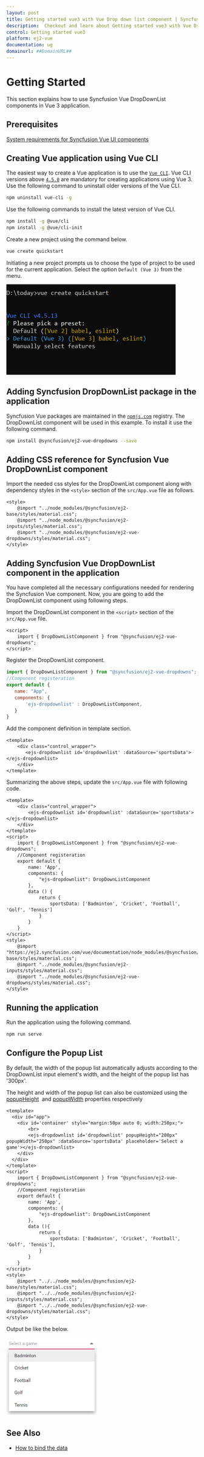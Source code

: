 ```yaml
---
layout: post
title: Getting started vue3 with Vue Drop down list component | Syncfusion
description:  Checkout and learn about Getting started vue3 with Vue Drop down list component of Syncfusion Essential JS 2 and more details.
control: Getting started vue3 
platform: ej2-vue
documentation: ug
domainurl: ##DomainURL##
---
```


# Getting Started

This section explains how to use Syncfusion Vue DropDownList components in Vue 3 application.

## Prerequisites

[System requirements for Syncfusion Vue UI components](https://ej2.syncfusion.com/vue/documentation/system-requirements/)

## Creating Vue application using Vue CLI

The easiest way to create a Vue application is to use the [`Vue CLI`](https://github.com/vuejs/vue-cli). Vue CLI versions above [`4.5.0`](https://v3.vuejs.org/guide/migration/introduction.html#vue-cli) are mandatory for creating applications using Vue 3. Use the following command to uninstall older versions of the Vue CLI.

```bash
npm uninstall vue-cli -g
```

Use the following commands to install the latest version of Vue CLI.

```bash
npm install -g @vue/cli
npm install -g @vue/cli-init
```

Create a new project using the command below.

```bash
vue create quickstart
```

Initiating a new project prompts us to choose the type of project to be used for the current application. Select the option `Default (Vue 3)` from the menu.

![Reference](./images/vue3-terminal.png)

## Adding Syncfusion DropDownList package in the application

Syncfusion Vue packages are maintained in the [`npmjs.com`](https://www.npmjs.com/~syncfusionorg) registry. The DropDownList component will be used in this example. To install it use the following command.

```bash
npm install @syncfusion/ej2-vue-dropdowns --save
```

## Adding CSS reference for Syncfusion Vue DropDownList component

Import the needed css styles for the DropDownList component along with dependency styles in the `<style>` section of the `src/App.vue` file as follows.

```
<style>
    @import "../node_modules/@syncfusion/ej2-base/styles/material.css";
    @import "../node_modules/@syncfusion/ej2-inputs/styles/material.css";
    @import "../node_modules/@syncfusion/ej2-vue-dropdowns/styles/material.css";
</style>
```

## Adding Syncfusion Vue DropDownList component in the application

You have completed all the necessary configurations needed for rendering the Syncfusion Vue component. Now, you are going to add the DropDownList component using following steps.

Import the DropDownList component in the `<script>` section of the `src/App.vue` file.

```
<script>
    import { DropDownListComponent } from "@syncfusion/ej2-vue-dropdowns";
</script>
```

Register the DropDownList component.

 ```js
import { DropDownListComponent } from "@syncfusion/ej2-vue-dropdowns";
//Component registeration
export default {
    name: "App",
    components: {
        'ejs-dropdownlist' : DropDownListComponent,
    }
}
```

Add the component definition in template section.

```
<template>
    <div class="control_wrapper">
       <ejs-dropdownlist id='dropdownlist' :dataSource='sportsData'></ejs-dropdownlist>
    </div>
</template>
```

Summarizing the above steps, update the `src/App.vue` file with following code.

```
<template>
    <div class="control_wrapper">
        <ejs-dropdownlist id='dropdownlist' :dataSource='sportsData'></ejs-dropdownlist>
    </div>
</template>
<script>
    import { DropDownListComponent } from "@syncfusion/ej2-vue-dropdowns";
    //Component registeration
    export default {
        name: 'App',
        components: {
            "ejs-dropdownlist": DropDownListComponent
        },
        data () {
            return {
                sportsData: ['Badminton', 'Cricket', 'Football', 'Golf', 'Tennis']
            }
        }
    }
</script>
<style>
    @import "https://ej2.syncfusion.com/vue/documentation/node_modules/@syncfusion/ej2-base/styles/material.css";
    @import "../node_modules/@syncfusion/ej2-inputs/styles/material.css";
    @import "../node_modules/@syncfusion/ej2-vue-dropdowns/styles/material.css";
</style>
```

## Running the application

Run the application using the following command.

```bash
npm run serve
```

## Configure the Popup List

By default, the width of the popup list automatically adjusts according to the DropDownList input element's width, and the height of the popup list has '300px'.

The height and width of the popup list can also be customized using the [popupHeight](	https://ej2.syncfusion.com/vue/documentation/api/drop-down-list/#popupheight) &nbsp;and [popupWidth](https://ej2.syncfusion.com/vue/documentation/api/drop-down-list/#popupwidth) properties respectively

```
<template>
  <div id="app">
    <div id='container' style="margin:50px auto 0; width:250px;">
        <br>
        <ejs-dropdownlist id='dropdownlist' popupHeight="200px" popupWidth="250px" :dataSource='sportsData' placeholder='Select a game'></ejs-dropdownlist>
    </div>
  </div>
</template>
<script>
    import { DropDownListComponent } from "@syncfusion/ej2-vue-dropdowns";
    //Component registeration
    export default {
        name: 'App',
        components: {
            "ejs-dropdownlist": DropDownListComponent
        },
        data (){
            return {
                sportsData: ['Badminton', 'Cricket', 'Football', 'Golf', 'Tennis'],
            }
        }
    }
</script>
<style>
    @import "../../node_modules/@syncfusion/ej2-base/styles/material.css";
    @import "../../node_modules/@syncfusion/ej2-inputs/styles/material.css";
    @import "../../node_modules/@syncfusion/ej2-vue-dropdowns/styles/material.css";
</style>
```

Output be like the below.

![Dropdownlist suggestion list customized height and width](./images/popup.png)

## See Also

* [How to bind the data](./data-binding/)
